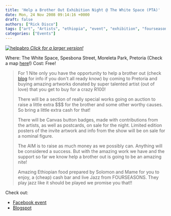 ```yaml
---
title: 'Help a Brother Out Exhibition Night @ The White Space (PTA)'
date: Mon, 24 Nov 2008 09:14:16 +0000
draft: false
authors: ["Rick Disco"]
tags: ["art", "Artists", "ethiopia", "event", "exhibition", "fourseasons", "help a brother out", "pretoria", "R100", "the white space"]
categories: ["Events"]
---
```


 [![](/wp-content/uploads/2008/11/helpabro-198x300.jpg "helpabro") _Click for a larger version!_](/wp-content/uploads/2008/11/helpabro.jpg)

Where: The White Space, Spesbona Street, Moreleta Park, Pretoria (Check a map [here](http://1.bp.blogspot.com/_AHHn_df50Ew/SSnVwmJ7eKI/AAAAAAAAAZs/p3DzAOGIzGc/s1600/map%2Bhelp%2Ba%2Bbrother%2Bout.jpg "Map!")!) Cost: Free!

> For 1 Nite only you have the opportunity to help a brother out (check [blog](http://helpabrotheroutexhibit.blogspot.com/ "Blog") for info if you don't all ready know) by coming to Pretoria and buying amazing artworks donated by super talented artist (out of love) that you get to buy for a crazy R100!
>
> There will be a section of really special works going on auction to raise a little extra $$$ for the brother and some other worthy causes. So bring a little extra cash for that!
>
> There will be Canvas button badges, made with contributions from the artists, as well as postcards, on sale for the night. Limited edition posters of the invite artwork and info from the show will be on sale for a nominal figure.
>
> The AIM is to raise as much money as we possibly can. Anything will be considered a success. But with the amazing work we have and the support so far we know help a brother out is going to be an amazing nite!
>
> Amazing Ethiopian food prepared by Solomon and Mame for you to enjoy, a (cheap) cash bar and live Jazz from FOURSEASONS. They play jazz like it should be played we promise you that!!

Check out:

*   [Facebook event](http://www.facebook.com/event.php?eid=41100471955 "Facebook Event")
*   [Blogspot](http://helpabrotheroutexhibit.blogspot.com/ "Blog")


